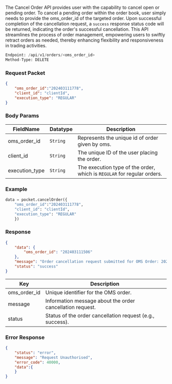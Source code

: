 <!-- ## Cancel a regular order -->
The Cancel Order API provides user with the capability to cancel open or pending order. To cancel a pending order within the order book, user simply needs to provide the oms_order_id of the targeted order. Upon successful completion of the cancellation request, a `success` response status code will be returned, indicating the order's successful cancellation. This API streamlines the process of order management, empowering users to swiftly retract orders as needed, thereby enhancing flexibility and responsiveness in trading activities.

```python
Endpoint: /api/v1/orders/<oms_order_id>
Method-Type: DELETE
```

### Request Packet
```json
{
    "oms_order_id":"202403111778",
    "client_id": "clientId",
    "execution_type": "REGULAR"
}
```


### Body Params

| FieldName          | Datatype | Description                                    |
|--------------------|----------|------------------------------------------------|
| oms_order_id       | `String`   | Represents the unique id of order given by oms.|
| client_id           | `String`   | The unique ID of the user placing the order.|
| execution_type      | `String`   | The execution type of the order, which is `REGULAR` for regular orders.|



### Example
```python
data = pocket.cancelOrder({
    "oms_order_id":"202403111778", 
    "client_id": "clientId", 
    "execution_type": "REGULAR"
    })
```







### Response
```json
{
    "data": {
        "oms_order_id": "202403111506"
    },
    "message": "Order cancellation request submitted for OMS Order: 202403111506",
    "status": "success"
}
```

| Key              | Description                                                |
|------------------|------------------------------------------------------------|
| oms_order_id     | Unique identifier for the OMS order.                       |
| message          | Information message about the order cancellation request.  |
| status           | Status of the order cancellation request (e.g., success).  |


### Error Response 
```json
{
    "status": "error",
    "message": "Request Unauthorised",
    "error_code": 40000,
    "data":{
    }
}
```

